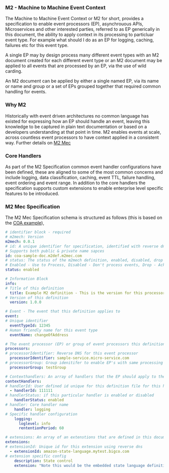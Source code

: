 ### M2 - Machine to Machine Event Context

The Machine to Machine Event Context or M2 for short, provides a specification to enable event processors (EP), asynchrouous APIs, Microservices and other interested parties, referred to as EP generically in this document, the ability to apply context in its processing to particluar event type. For example what should I do as an EP for logging, caching, failures etc for this event type.

A single EP may by design process many different event types with an M2 document created for each different event type or an M2 document may be applied to all events that are processed by an EP, via the use of wild carding. 

An M2 document can be applied by either a single named EP, via its name or name and group or a set of EPs grouped together that required common handling for events.

### Why M2

Historically with event driven architectures no common language has existed for expressing how an EP should handle an event, leaving this knowledge to be captured in plain text documentation or based on a developers understanding at that point in time. M2 enables events at scale, across countless event processors to have context applied in a consistent way. Further details on [M2 Mec](https://m2mec.com)

### Core Handlers

As part of the M2 Specification common event handler configurations have been defined, these are aligned to some of the most common concerns and include logging, data classification, caching, event TTL, failure handling, event ordering and event range. In addition to the core handlers the specification supports custom extensions to enable enterprise level specific features to be introduced.

### M2 Mec Specification

The M2 Mec Specification schema is structured as follows (this is based on the [COA example](https://github.com/m2mec/m2mec/blob/main/examples/v0.1/m2-example.yaml)),

```yaml
# identifier block - required
# m2mech: Version
m2mech: 0.0.1
# id: A unique identifier for specification, identified with reverse dns format
# Supports both public & private name sapces
id: coa-sample-doc.m2def.m2mec.com
# status: The status of the m2mech definition, enabled, disabled, drop
# Enabled - Use to Process, Disabled - Don't process events, Drop - Ack & drop
status: enabled
```

```yaml
# Information Block
info:
# Title of this definition
  title: Example M2 definition - This is the version for this processor/event
# Version of this definition
  version: 1.0.0
```

```yaml
# Event - The event that this definition applies to
event:
# Unique identifier
  eventTypeId: 12345
# Human friendly name for this event type
  eventName: changeOfAddress
```

```yaml
# The event processor (EP) or group of event processors this definition should be processed by
processors:
# processorIdentifier: Reverse DNS for this event processor
  processorIdentifier: sample-service.micro-service.com
# processorGroup: Group idenitifer to enable EP's with same processing requirements to leverage a single config
  processorGroup: testGroup
```

```yaml
# Contexthandlers: An array of handlers that the EP should apply to the event when being processed
contextHandlers:
# handlerId: User defined id unique for this definition file for this handler
  - handlerId: 111111
# handlerStatus: if this particular handler is enabled or disabled
    handlerStatus: enabled
# handler: Core handler name
    handler: logging
# Specific handler configuration
    logging:
      loglevel: info
      rententionPeriod: 60
```

```yaml
# extensions: An array of an extenstions that are defined in this document
extensions:
# extensionId: Unique id for this extension using reverse dns
  - extensionId: amazon-state-language.mytest.bigco.com
# extension specific config
    description: State control
    extension: "Note this would be the embedded state language definition"
```

